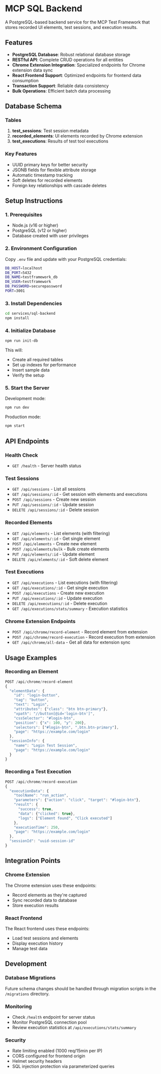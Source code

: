 # MCP SQL Backend

A PostgreSQL-based backend service for the MCP Test Framework that stores recorded UI elements, test sessions, and execution results.

## Features

- **PostgreSQL Database**: Robust relational database storage
- **RESTful API**: Complete CRUD operations for all entities
- **Chrome Extension Integration**: Specialized endpoints for Chrome extension data sync
- **React Frontend Support**: Optimized endpoints for frontend data consumption
- **Transaction Support**: Reliable data consistency
- **Bulk Operations**: Efficient batch data processing

## Database Schema

### Tables

1. **test_sessions**: Test session metadata
2. **recorded_elements**: UI elements recorded by Chrome extension
3. **test_executions**: Results of test tool executions

### Key Features
- UUID primary keys for better security
- JSONB fields for flexible attribute storage
- Automatic timestamp tracking
- Soft deletes for recorded elements
- Foreign key relationships with cascade deletes

## Setup Instructions

### 1. Prerequisites

- Node.js (v16 or higher)
- PostgreSQL (v12 or higher)
- Database created with user privileges

### 2. Environment Configuration

Copy `.env` file and update with your PostgreSQL credentials:

```bash
DB_HOST=localhost
DB_PORT=5432
DB_NAME=testframework_db
DB_USER=testframework
DB_PASSWORD=securepassword
PORT=3001
```

### 3. Install Dependencies

```bash
cd services/sql-backend
npm install
```

### 4. Initialize Database

```bash
npm run init-db
```

This will:
- Create all required tables
- Set up indexes for performance
- Insert sample data
- Verify the setup

### 5. Start the Server

Development mode:
```bash
npm run dev
```

Production mode:
```bash
npm start
```

## API Endpoints

### Health Check
- `GET /health` - Server health status

### Test Sessions
- `GET /api/sessions` - List all sessions
- `GET /api/sessions/:id` - Get session with elements and executions
- `POST /api/sessions` - Create new session
- `PUT /api/sessions/:id` - Update session
- `DELETE /api/sessions/:id` - Delete session

### Recorded Elements
- `GET /api/elements` - List elements (with filtering)
- `GET /api/elements/:id` - Get single element
- `POST /api/elements` - Create new element
- `POST /api/elements/bulk` - Bulk create elements
- `PUT /api/elements/:id` - Update element
- `DELETE /api/elements/:id` - Soft delete element

### Test Executions
- `GET /api/executions` - List executions (with filtering)
- `GET /api/executions/:id` - Get single execution
- `POST /api/executions` - Create new execution
- `PUT /api/executions/:id` - Update execution
- `DELETE /api/executions/:id` - Delete execution
- `GET /api/executions/stats/summary` - Execution statistics

### Chrome Extension Endpoints
- `POST /api/chrome/record-element` - Record element from extension
- `POST /api/chrome/record-execution` - Record execution from extension
- `GET /api/chrome/all-data` - Get all data for extension sync

## Usage Examples

### Recording an Element
```javascript
POST /api/chrome/record-element
{
  "elementData": {
    "id": "login-button",
    "tag": "button",
    "text": "Login",
    "attributes": {"class": "btn btn-primary"},
    "xpath": "//button[@id='login-btn']",
    "cssSelector": "#login-btn",
    "position": {"x": 100, "y": 200},
    "selectors": ["#login-btn", ".btn.btn-primary"],
    "page": "https://example.com/login"
  },
  "sessionInfo": {
    "name": "Login Test Session",
    "page": "https://example.com/login"
  }
}
```

### Recording a Test Execution
```javascript
POST /api/chrome/record-execution
{
  "executionData": {
    "toolName": "run_action",
    "parameters": {"action": "click", "target": "#login-btn"},
    "result": {
      "success": true,
      "data": {"clicked": true},
      "logs": ["Element found", "Click executed"]
    },
    "executionTime": 250,
    "page": "https://example.com/login"
  },
  "sessionId": "uuid-session-id"
}
```

## Integration Points

### Chrome Extension
The Chrome extension uses these endpoints:
- Record elements as they're captured
- Sync recorded data to database
- Store execution results

### React Frontend
The React frontend uses these endpoints:
- Load test sessions and elements
- Display execution history
- Manage test data

## Development

### Database Migrations
Future schema changes should be handled through migration scripts in the `/migrations` directory.

### Monitoring
- Check `/health` endpoint for server status
- Monitor PostgreSQL connection pool
- Review execution statistics at `/api/executions/stats/summary`

### Security
- Rate limiting enabled (1000 req/15min per IP)
- CORS configured for frontend origin
- Helmet security headers
- SQL injection protection via parameterized queries
